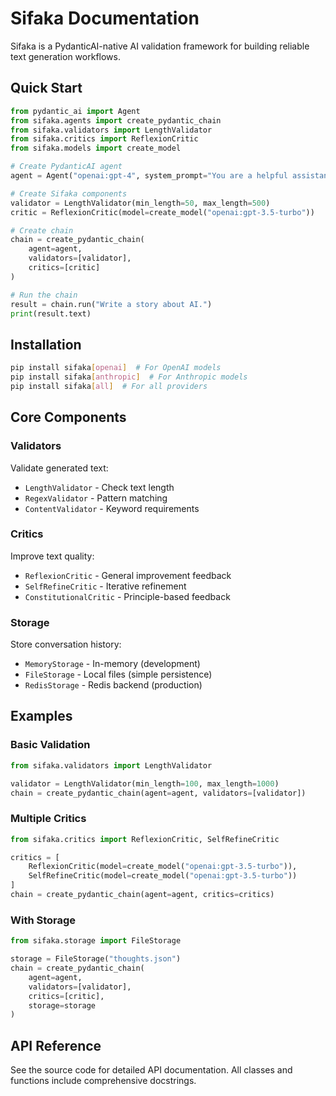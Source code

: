 # Sifaka Documentation

Sifaka is a PydanticAI-native AI validation framework for building reliable text generation workflows.

## Quick Start

```python
from pydantic_ai import Agent
from sifaka.agents import create_pydantic_chain
from sifaka.validators import LengthValidator
from sifaka.critics import ReflexionCritic
from sifaka.models import create_model

# Create PydanticAI agent
agent = Agent("openai:gpt-4", system_prompt="You are a helpful assistant.")

# Create Sifaka components
validator = LengthValidator(min_length=50, max_length=500)
critic = ReflexionCritic(model=create_model("openai:gpt-3.5-turbo"))

# Create chain
chain = create_pydantic_chain(
    agent=agent,
    validators=[validator],
    critics=[critic]
)

# Run the chain
result = chain.run("Write a story about AI.")
print(result.text)
```

## Installation

```bash
pip install sifaka[openai]  # For OpenAI models
pip install sifaka[anthropic]  # For Anthropic models
pip install sifaka[all]  # For all providers
```

## Core Components

### Validators
Validate generated text:
- `LengthValidator` - Check text length
- `RegexValidator` - Pattern matching
- `ContentValidator` - Keyword requirements

### Critics
Improve text quality:
- `ReflexionCritic` - General improvement feedback
- `SelfRefineCritic` - Iterative refinement
- `ConstitutionalCritic` - Principle-based feedback

### Storage
Store conversation history:
- `MemoryStorage` - In-memory (development)
- `FileStorage` - Local files (simple persistence)
- `RedisStorage` - Redis backend (production)

## Examples

### Basic Validation
```python
from sifaka.validators import LengthValidator

validator = LengthValidator(min_length=100, max_length=1000)
chain = create_pydantic_chain(agent=agent, validators=[validator])
```

### Multiple Critics
```python
from sifaka.critics import ReflexionCritic, SelfRefineCritic

critics = [
    ReflexionCritic(model=create_model("openai:gpt-3.5-turbo")),
    SelfRefineCritic(model=create_model("openai:gpt-3.5-turbo"))
]
chain = create_pydantic_chain(agent=agent, critics=critics)
```

### With Storage
```python
from sifaka.storage import FileStorage

storage = FileStorage("thoughts.json")
chain = create_pydantic_chain(
    agent=agent,
    validators=[validator],
    critics=[critic],
    storage=storage
)
```

## API Reference

See the source code for detailed API documentation. All classes and functions include comprehensive docstrings.
